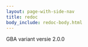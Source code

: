 ```yaml
---
layout: page-with-side-nav
title: redoc
body_include: redoc-body.html
---
```

GBA variant versie 2.0.0
<redoc spec-url='{{ site.v2RawGbaSpecUrl}}'></redoc>
